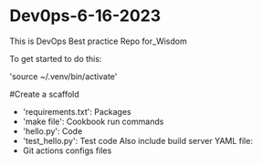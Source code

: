 # Dev0ps-6-16-2023
This is  DevOps Best practice Repo for_Wisdom

To get started to do this: 

'source ~/.venv/bin/activate'

#Create a scaffold

* 'requirements.txt': Packages
* 'make file': Cookbook run commands
* 'hello.py': Code
* 'test_hello.py': Test code
Also include build server YAML file:
* Git  actions configs files
